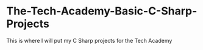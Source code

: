 # The-Tech-Academy-Basic-C-Sharp-Projects

This is where I will put my C Sharp projects for the Tech Academy
